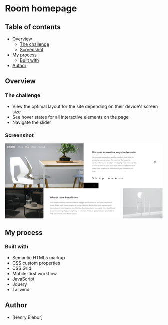 #  Room homepage

## Table of contents

- [Overview](#overview)
  - [The challenge](#the-challenge)
  - [Screenshot](#screenshot)
- [My process](#my-process)
  - [Built with](#built-with)
- [Author](#author)

## Overview

### The challenge


- View the optimal layout for the site depending on their device's screen size
- See hover states for all interactive elements on the page
- Navigate the slider

### Screenshot

![](./room.png)

## My process

### Built with

- Semantic HTML5 markup
- CSS custom properties
- CSS Grid
- Mobile-first workflow
- JavaScript
- Jquery
- Tailwind

## Author

- [Henry Elebor]